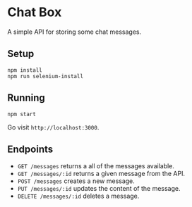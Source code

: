 # Chat Box

A simple API for storing some chat messages.

## Setup

```
npm install
npm run selenium-install
```

## Running

```
npm start
```

Go visit `http://localhost:3000`.

## Endpoints

* `GET /messages` returns a all of the messages available.
* `GET /messages/:id` returns a given message from the API.
* `POST /messages` creates a new message.
* `PUT /messages/:id` updates the content of the message.
* `DELETE /messages/:id` deletes a message.
